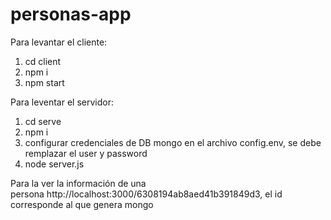 # personas-app

Para levantar el cliente:
1. cd client
2. npm i
3. npm start

Para leventar el servidor:
1. cd serve
2. npm i
3. configurar credenciales de DB mongo en el archivo config.env, se debe remplazar el user y password
4. node server.js

Para la ver la información de una persona http://localhost:3000/6308194ab8aed41b391849d3, el id corresponde al que genera mongo
